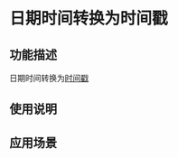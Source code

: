 # 日期时间转换为时间戳
## 功能描述
日期时间转换为[时间戳](https://baike.baidu.com/item/%E6%97%B6%E9%97%B4%E6%88%B3/6439235)
## 使用说明
## 应用场景
